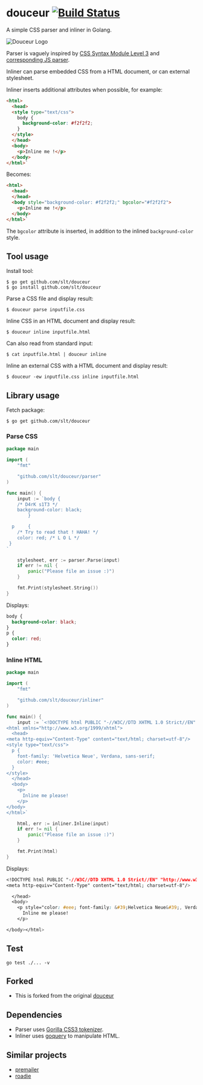 # douceur [![Build Status](https://api.travis-ci.org/slt/douceur.svg?branch=master)](https://travis-ci.org/slt/douceur)

A simple CSS parser and inliner in Golang.

![Douceur Logo](https://github.com/slt/douceur/blob/master/douceur.png?raw=true "Douceur")

Parser is vaguely inspired by [CSS Syntax Module Level 3](http://www.w3.org/TR/css3-syntax) and [corresponding JS parser](https://github.com/tabatkins/parse-css).

Inliner can parse embedded CSS from a HTML document, or can external stylesheet.

Inliner inserts additional attributes when possible, for example:

```html
<html>
  <head>
  <style type="text/css">
    body {
      background-color: #f2f2f2;
    }
  </style>
  </head>
  <body>
    <p>Inline me !</p>
  </body>
</html>`
```

Becomes:

```html
<html>
  <head>
  </head>
  <body style="background-color: #f2f2f2;" bgcolor="#f2f2f2">
    <p>Inline me !</p>
  </body>
</html>`
```

The `bgcolor` attribute is inserted, in addition to the inlined `background-color` style.


## Tool usage

Install tool:

    $ go get github.com/slt/douceur
    $ go install github.com/slt/douceur

Parse a CSS file and display result:

    $ douceur parse inputfile.css

Inline CSS in an HTML document and display result:

    $ douceur inline inputfile.html

Can also read from standard input:

    $ cat inputfile.html | douceur inline

Inline an external CSS with a HTML document and display result:

    $ douceur -ew inputfile.css inline inputfile.html


## Library usage

Fetch package:

    $ go get github.com/slt/douceur


### Parse CSS

```go
package main

import (
    "fmt"

    "github.com/slt/douceur/parser"
)

func main() {
    input := `body {
    /* D4rK s1T3 */
    background-color: black;
        }

  p     {
    /* Try to read that ! HAHA! */
    color: red; /* L O L */
 }
`

    stylesheet, err := parser.Parse(input)
    if err != nil {
        panic("Please file an issue :)")
    }

    fmt.Print(stylesheet.String())
}
```

Displays:

```css
body {
  background-color: black;
}
p {
  color: red;
}
```


### Inline HTML

```go
package main

import (
    "fmt"

    "github.com/slt/douceur/inliner"
)

func main() {
    input := `<!DOCTYPE html PUBLIC "-//W3C//DTD XHTML 1.0 Strict//EN" "http://www.w3.org/TR/xhtml1/DTD/xhtml1-strict.dtd">
<html xmlns="http://www.w3.org/1999/xhtml">
  <head>
<meta http-equiv="Content-Type" content="text/html; charset=utf-8"/>
<style type="text/css">
  p {
    font-family: 'Helvetica Neue', Verdana, sans-serif;
    color: #eee;
  }
</style>
  </head>
  <body>
    <p>
      Inline me please!
    </p>
</body>
</html>`

    html, err := inliner.Inline(input)
    if err != nil {
        panic("Please file an issue :)")
    }

    fmt.Print(html)
}
```

Displays:

```css
<!DOCTYPE html PUBLIC "-//W3C//DTD XHTML 1.0 Strict//EN" "http://www.w3.org/TR/xhtml1/DTD/xhtml1-strict.dtd"><html xmlns="http://www.w3.org/1999/xhtml"><head>
<meta http-equiv="Content-Type" content="text/html; charset=utf-8"/>

  </head>
  <body>
    <p style="color: #eee; font-family: &#39;Helvetica Neue&#39;, Verdana, sans-serif;">
      Inline me please!
    </p>

</body></html>
```

## Test

    go test ./... -v


## Forked
  - This is forked from the original [douceur](https://github.com/aymerick/douceur)

## Dependencies

  - Parser uses [Gorilla CSS3 tokenizer](https://github.com/gorilla/css).
  - Inliner uses [goquery](github.com/PuerkitoBio/goquery) to manipulate HTML.


## Similar projects

  - [premailer](https://github.com/premailer/premailer)
  - [roadie](https://github.com/Mange/roadie)
